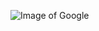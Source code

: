 
![Image of Google](https://upload.wikimedia.org/wikipedia/commons/thumb/2/2f/Google_2015_logo.svg/1920px-Google_2015_logo.svg.png)
